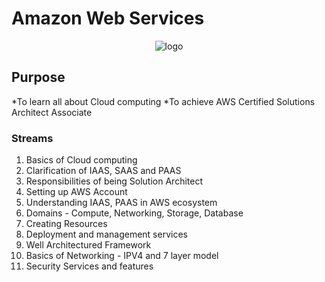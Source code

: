 # Amazon Web Services
<p align="center">
  <img src="aws.png" alt="logo"/>
</p>


## Purpose
*To learn all about Cloud computing
*To achieve AWS Certified Solutions Architect Associate 

### Streams

 1. Basics of Cloud computing
 2. Clarification of IAAS, SAAS and PAAS
 3. Responsibilities of being Solution Architect
 4. Setting up AWS Account
 5. Understanding IAAS, PAAS in AWS ecosystem
 6. Domains - Compute, Networking, Storage, Database
 7. Creating Resources 
 8. Deployment and management services
 9. Well Architectured Framework
10. Basics of Networking - IPV4 and 7 layer model
11. Security Services and features



